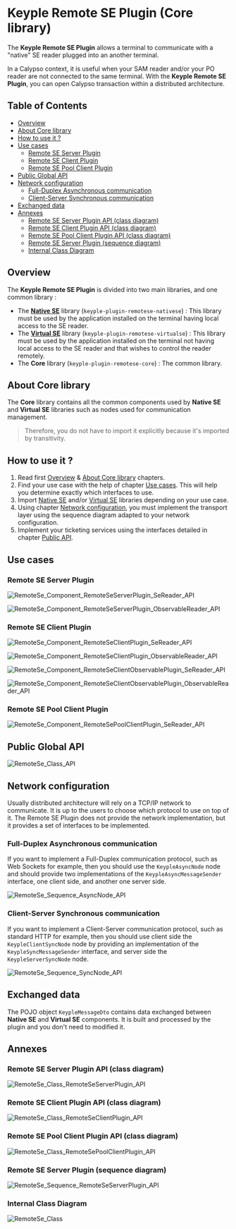 # Keyple Remote SE Plugin (Core library)

The **Keyple Remote SE Plugin** allows a terminal to communicate with a "native" SE reader plugged into an another terminal.

In a Calypso context, it is useful when your SAM reader and/or your PO reader are not connected to the same terminal. With the **Keyple Remote SE Plugin**, you can open Calypso transaction within a distributed architecture.

## Table of Contents

* [Overview](#overview)
* [About Core library](#about-core-library)
* [How to use it ?](#how-to-use-it-)
* [Use cases](#use-cases)
    * [Remote SE Server Plugin](#remote-se-server-plugin)
    * [Remote SE Client Plugin](#remote-se-client-plugin)
    * [Remote SE Pool Client Plugin](#remote-se-pool-client-plugin)
* [Public Global API](#public-global-api)
* [Network configuration](#network-configuration)
    * [Full-Duplex Asynchronous communication](#full-duplex-asynchronous-communication)
    * [Client-Server Synchronous communication](#client-server-synchronous-communication)
* [Exchanged data](#exchanged-data)
* [Annexes](#annexes)
    * [Remote SE Server Plugin API (class diagram)](#remote-se-server-plugin-api-class-diagram)
    * [Remote SE Client Plugin API (class diagram)](#remote-se-client-plugin-api-class-diagram)
    * [Remote SE Pool Client Plugin API (class diagram)](#remote-se-pool-client-plugin-api-class-diagram)
    * [Remote SE Server Plugin (sequence diagram)](#remote-se-server-plugin-sequence-diagram)
    * [Internal Class Diagram](#internal-class-diagram)

## Overview

The **Keyple Remote SE Plugin** is divided into two main libraries, and one common library :
* The **[Native SE](../nativese/README.md)** library (`keyple-plugin-remotese-nativese`) : This library must be used by the application installed on the terminal having local access to the SE reader.
* The **[Virtual SE](../virtualse/README.md)** library (`keyple-plugin-remotese-virtualse`) : This library must be used by the application installed on the terminal not having local access to the SE reader and that wishes to control the reader remotely.
* The **Core** library (`keyple-plugin-remotese-core`) : The common library.

## About Core library

The **Core** library contains all the common components used by **Native SE** and **Virtual SE** libraries such as nodes used for communication management.

> Therefore, you do not have to import it explicitly because it's imported by transitivity.

## How to use it ?

1. Read first [Overview](#overview) & [About Core library](#about-core-library) chapters.
2. Find your use case with the help of chapter [Use cases](#use-cases). This will help you determine exactly which interfaces to use.
3. Import [Native SE](../nativese/README.md) and/or [Virtual SE](../virtualse/README.md) libraries depending on your use case.
4. Using chapter [Network configuration](#network-configuration), you must implement the transport layer using the sequence diagram adapted to your network configuration.
5. Implement your ticketing services using the interfaces detailed in chapter [Public API](#public-api).

## Use cases

### Remote SE Server Plugin

![RemoteSe_Component_RemoteSeServerPlugin_SeReader_API](../../../../../docs/img/remote-se/component/RemoteSe_Component_RemoteSeServerPlugin_SeReader_API.svg)

![RemoteSe_Component_RemoteSeServerPlugin_ObservableReader_API](../../../../../docs/img/remote-se/component/RemoteSe_Component_RemoteSeServerPlugin_ObservableReader_API.svg)

### Remote SE Client Plugin

![RemoteSe_Component_RemoteSeClientPlugin_SeReader_API](../../../../../docs/img/remote-se/component/RemoteSe_Component_RemoteSeClientPlugin_SeReader_API.svg)

![RemoteSe_Component_RemoteSeClientPlugin_ObservableReader_API](../../../../../docs/img/remote-se/component/RemoteSe_Component_RemoteSeClientPlugin_ObservableReader_API.svg)

![RemoteSe_Component_RemoteSeClientObservablePlugin_SeReader_API](../../../../../docs/img/remote-se/component/RemoteSe_Component_RemoteSeClientObservablePlugin_SeReader_API.svg)

![RemoteSe_Component_RemoteSeClientObservablePlugin_ObservableReader_API](../../../../../docs/img/remote-se/component/RemoteSe_Component_RemoteSeClientObservablePlugin_ObservableReader_API.svg)

### Remote SE Pool Client Plugin

![RemoteSe_Component_RemoteSePoolClientPlugin_SeReader_API](../../../../../docs/img/remote-se/component/RemoteSe_Component_RemoteSePoolClientPlugin_SeReader_API.svg)

## Public Global API

![RemoteSe_Class_API](../../../../../docs/img/remote-se/class/RemoteSe_Class_API.svg)

## Network configuration

Usually distributed architecture will rely on a TCP/IP network to communicate. It is up to the users to choose which protocol to use on top of it. The Remote SE Plugin does not provide the network implementation, but it provides a set of interfaces to be implemented.

### Full-Duplex Asynchronous communication

If you want to implement a Full-Duplex communication protocol, such as Web Sockets for example, then you should use the `KeypleAsyncNode` node and should provide two implementations of the `KeypleAsyncMessageSender` interface, one client side, and another one server side.

![RemoteSe_Sequence_AsyncNode_API](../../../../../docs/img/remote-se/sequence/RemoteSe_Sequence_AsyncNode_API.svg)

### Client-Server Synchronous communication

If you want to implement a Client-Server communication protocol, such as standard HTTP for example, then you should use client side the `KeypleClientSyncNode` node by providing an implementation of the `KeypleSyncMessageSender` interface, and server side the `KeypleServerSyncNode` node.

![RemoteSe_Sequence_SyncNode_API](../../../../../docs/img/remote-se/sequence/RemoteSe_Sequence_SyncNode_API.svg)

## Exchanged data

The POJO object `KeypleMessageDto` contains data exchanged between **Native SE** and **Virtual SE** components. It is built and processed by the plugin and you don't need to modified it.

## Annexes

### Remote SE Server Plugin API (class diagram)

![RemoteSe_Class_RemoteSeServerPlugin_API](../../../../../docs/img/remote-se/class/RemoteSe_Class_RemoteSeServerPlugin_API.svg)

### Remote SE Client Plugin API (class diagram)

![RemoteSe_Class_RemoteSeClientPlugin_API](../../../../../docs/img/remote-se/class/RemoteSe_Class_RemoteSeClientPlugin_API.svg)

### Remote SE Pool Client Plugin API (class diagram)

![RemoteSe_Class_RemoteSePoolClientPlugin_API](../../../../../docs/img/remote-se/class/RemoteSe_Class_RemoteSePoolClientPlugin_API.svg)

### Remote SE Server Plugin (sequence diagram)

![RemoteSe_Sequence_RemoteSeServerPlugin_API](../../../../../docs/img/remote-se/sequence/RemoteSe_Sequence_RemoteSeServerPlugin_API.svg)

### Internal Class Diagram

![RemoteSe_Class](../../../../../docs/img/remote-se/class/impl/RemoteSe_Class.svg)
